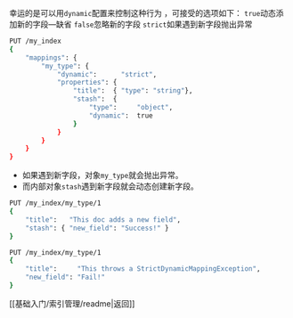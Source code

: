 幸运的是可以用`dynamic`配置来控制这种行为 ，可接受的选项如下：
`true`动态添加新的字段—​缺省
`false`忽略新的字段
`strict`如果遇到新字段抛出异常
```bash
PUT /my_index
{
    "mappings": {
        "my_type": {
            "dynamic":      "strict",
            "properties": {
                "title":  { "type": "string"},
                "stash":  {
                    "type":     "object",
                    "dynamic":  true
                }
            }
        }
    }
}
```
- 如果遇到新字段，对象`my_type`就会抛出异常。
- 而内部对象`stash`遇到新字段就会动态创建新字段。
```bash
PUT /my_index/my_type/1
{
    "title":   "This doc adds a new field",
    "stash": { "new_field": "Success!" }
}
```
```bash
PUT /my_index/my_type/1
{
    "title":     "This throws a StrictDynamicMappingException",
    "new_field": "Fail!"
}
```


[[基础入门/索引管理/readme|返回]]